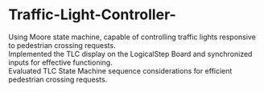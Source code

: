 # Traffic-Light-Controller-
Using Moore state machine, capable of controlling traffic lights responsive to pedestrian crossing requests.<br />
Implemented the TLC display on the LogicalStep Board and synchronized inputs for effective functioning.<br />
Evaluated TLC State Machine sequence considerations for efficient pedestrian crossing requests.<br />

